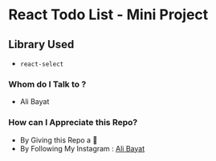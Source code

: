 # React Todo List - Mini Project

## Library Used

- `react-select`

### Whom do I Talk to ?

- Ali Bayat

### How can I Appreciate this Repo?

- By Giving this Repo a 🌟
- By Following My Instagram : [Ali Bayat](https://www.instagram.com/alibayatt78)
